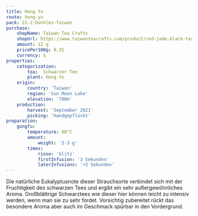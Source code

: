 ```yaml
---
title: Hong Yu
route: hong-yu
pack: 22-2-Dunkles-Taiwan
purchase:
    shopName: Taiwan Tea Crafts
    shopUrl: https://www.taiwanteacrafts.com/product/red-jade-black-tea/?attribute_pa_weight=250-g-8-82-oz-save-20&v=3a52f3c22ed6
    amount: 12 g
    pricePer100g: 0,31
    currency: $
properties:
    categorization:
        tea:  Schwarzer Tee
        plant: Hong Yu
    origin:
        country: 'Taiwan'
        region: 'Sun Moon Lake'
        elevation: '700m'
    production:
        harvest: 'September 2021'
        picking: 'handgepflückt'
preparation:
    gongfu:
        temperature: 90°C
        amount:
            weight: '2-3 g'
        times:
            rinse: 'blitz'
            firstInfusion: '3 Sekunden'
            laterInfusions: '+2 Sekunden'
---
```

Die natürliche Eukalyptusnote dieser Strauchsorte verbindet sich mit der Fruchtigkeit des schwarzen Tees und ergibt ein sehr außergewöhnliches Aroma. Großblättrige Schwarztees wie dieser hier können leicht zu intensiv werden, wenn man sie zu sehr fordet. Vorsichtig zubereitet rückt das besondere Aroma aber auch im Geschmack spürbar in den Vordergrund.